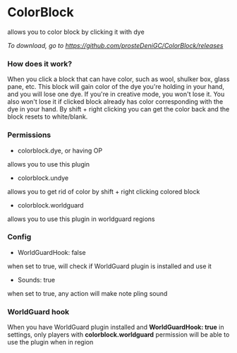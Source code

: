 # ColorBlock
allows you to color block by clicking it with dye

*To download, go to https://github.com/prosteDeniGC/ColorBlock/releases*

### How does it work?

When you click a block that can have color, such as wool, shulker box, glass pane, etc. This block will gain color of the dye you're holding in your hand, and you will lose one dye. If you're in creative mode, you won't lose it. You also won't lose it if clicked block already has color corresponding with the dye in your hand. By shift + right clicking you can get the color back and the block resets to white/blank.

### Permissions

* colorblock.dye, or having OP

allows you to use this plugin

* colorblock.undye

allows you to get rid of color by shift + right clicking colored block

* colorblock.worldguard

allows you to use this plugin in worldguard regions

### Config

* WorldGuardHook: false

when set to true, will check if WorldGuard plugin is installed and use it

* Sounds: true

when set to true, any action will make note pling sound

### WorldGuard hook

When you have WorldGuard plugin installed and **WorldGuardHook: true** in settings, only players with **colorblock.worldguard** permission will be able to use the plugin when in region
